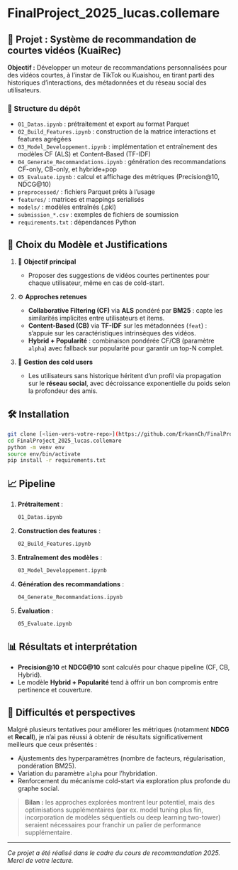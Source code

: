 # FinalProject\_2025\_lucas.collemare

## 🚀 Projet : Système de recommandation de courtes vidéos (KuaiRec)

**Objectif :** Développer un moteur de recommandations personnalisées pour des vidéos courtes, à l’instar de TikTok ou Kuaishou, en tirant parti des historiques d’interactions, des métadonnées et du réseau social des utilisateurs.

### 📂 Structure du dépôt

* `01_Datas.ipynb` : prétraitement et export au format Parquet
* `02_Build_Features.ipynb` : construction de la matrice interactions et features agrégées
* `03_Model_Developpement.ipynb` : implémentation et entraînement des modèles CF (ALS) et Content-Based (TF-IDF)
* `04_Generate_Recommandations.ipynb` : génération des recommandations CF-only, CB-only, et hybride+pop
* `05_Evaluate.ipynb` : calcul et affichage des métriques (Precision\@10, NDCG\@10)
* `preprocessed/` : fichiers Parquet prêts à l’usage
* `features/` : matrices et mappings serialisés
* `models/` : modèles entraînés (.pkl)
* `submission_*.csv` : exemples de fichiers de soumission
* `requirements.txt` : dépendances Python

## 🧠 Choix du Modèle et Justifications

1. 🎯 **Objectif principal**

   * Proposer des suggestions de vidéos courtes pertinentes pour chaque utilisateur, même en cas de cold-start.

2. ⚙️ **Approches retenues**

   * **Collaborative Filtering (CF)** via **ALS** pondéré par **BM25** : capte les similarités implicites entre utilisateurs et items.
   * **Content-Based (CB)** via **TF-IDF** sur les métadonnées (`feat`) : s’appuie sur les caractéristiques intrinsèques des vidéos.
   * **Hybrid + Popularité** : combinaison pondérée CF/CB (paramètre `alpha`) avec fallback sur popularité pour garantir un top-N complet.

3. 👥 **Gestion des cold users**

   * Les utilisateurs sans historique héritent d’un profil via propagation sur le **réseau social**, avec décroissance exponentielle du poids selon la profondeur des amis.

## 🛠️ Installation

```bash
git clone [<lien-vers-votre-repo>](https://github.com/ErkannCh/FinalProject_2025_lucas.collemare.git)
cd FinalProject_2025_lucas.collemare
python -m venv env
source env/bin/activate
pip install -r requirements.txt
```

## 📈 Pipeline

1. **Prétraitement** :

   ```bash
   01_Datas.ipynb
   ```

2. **Construction des features** :

   ```bash
   02_Build_Features.ipynb
   ```

3. **Entraînement des modèles** :

   ```bash
   03_Model_Developpement.ipynb
   ```

4. **Génération des recommandations** :

   ```bash
   04_Generate_Recommandations.ipynb
   ```

5. **Évaluation** :

   ```bash
   05_Evaluate.ipynb
   ```

## 📊 Résultats et interprétation

* **Precision\@10** et **NDCG\@10** sont calculés pour chaque pipeline (CF, CB, Hybrid).
* Le modèle **Hybrid + Popularité** tend à offrir un bon compromis entre pertinence et couverture.

## 🔧 Difficultés et perspectives

Malgré plusieurs tentatives pour améliorer les métriques (notamment **NDCG** et **Recall**), je n’ai pas réussi à obtenir de résultats significativement meilleurs que ceux présentés :

* Ajustements des hyperparamètres (nombre de facteurs, régularisation, pondération BM25).
* Variation du paramètre `alpha` pour l’hybridation.
* Renforcement du mécanisme cold-start via exploration plus profonde du graphe social.

> **Bilan :** les approches explorées montrent leur potentiel, mais des optimisations supplémentaires (par ex. model tuning plus fin, incorporation de modèles séquentiels ou deep learning two-tower) seraient nécessaires pour franchir un palier de performance supplémentaire.

---

*Ce projet a été réalisé dans le cadre du cours de recommandation 2025. Merci de votre lecture.*
